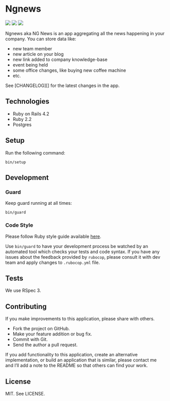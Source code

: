 # Ngnews

[![](http://img.shields.io/codeclimate/github/netguru/ngnews.svg?style=flat-square)](https://codeclimate.com/github/netguru/ngnews)
[![](http://img.shields.io/codeclimate/coverage/github/netguru/ngnews.svg?style=flat-square)](https://codeclimate.com/github/netguru/ngnews)
[![](http://img.shields.io/gemnasium/netguru/ngnews.svg?style=flat-square)](https://gemnasium.com/netguru/ngnews)

Ngnews aka NG News is an app aggregating all the news happening in your company.
You can store data like:
* new team member
* new article on your blog
* new link added to company knowledge-base
* event being held
* some office changes, like buying new coffee machine
* etc.

See [CHANGELOG][] for the latest changes in the app.

## Technologies

* Ruby on Rails 4.2
* Ruby 2.2
* Postgres

## Setup

Run the following command:

```
bin/setup
```

## Development

### Guard

Keep guard running at all times:

```
bin/guard
```

### Code Style

Please follow Ruby style guide available [here](https://github.com/bbatsov/ruby-style-guide).

Use `bin/guard` to have your development process be watched by an automated tool
which checks your tests and code syntax. If you have any issues about the
feedback provided by `rubocop`, please consult it with dev team and apply
changes to `.rubocop.yml` file.

## Tests

We use RSpec 3.

## Contributing

If you make improvements to this application, please share with others.

* Fork the project on GitHub.
* Make your feature addition or bug fix.
* Commit with Git.
* Send the author a pull request.

If you add functionality to this application, create an alternative
implementation, or build an application that is similar, please contact
me and I’ll add a note to the README so that others can find your work.

## License

MIT. See LICENSE.
